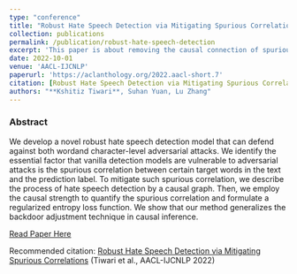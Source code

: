 ```yaml
---
type: "conference"
title: "Robust Hate Speech Detection via Mitigating Spurious Correlations"
collection: publications
permalink: /publication/robust-hate-speech-detection
excerpt: 'This paper is about removing the causal connection of spuriously correlated words to develop a robust hate speech detection model.'
date: 2022-10-01
venue: 'AACL-IJCNLP'
paperurl: 'https://aclanthology.org/2022.aacl-short.7'
citation: [Robust Hate Speech Detection via Mitigating Spurious Correlations](https://aclanthology.org/2022.aacl-short.7) (Tiwari et al., AACL-IJCNLP 2022)
authors: "**Kshitiz Tiwari**, Suhan Yuan, Lu Zhang"
---
```

<h3> Abstract </h3>
We develop a novel robust hate speech detection model that can defend against both wordand character-level adversarial attacks. We identify the essential factor that vanilla detection models are vulnerable to adversarial attacks is the spurious correlation between certain target words in the text and the prediction label. To mitigate such spurious correlation, we describe the process of hate speech detection by a causal graph. Then, we employ the causal strength to quantify the spurious correlation and formulate a regularized entropy loss function. We show that our method generalizes the backdoor adjustment technique in causal inference.

[Read Paper Here](https://aclanthology.org/2022.aacl-short.7.pdf)

Recommended citation: [Robust Hate Speech Detection via Mitigating Spurious Correlations](https://aclanthology.org/2022.aacl-short.7) (Tiwari et al., AACL-IJCNLP 2022)